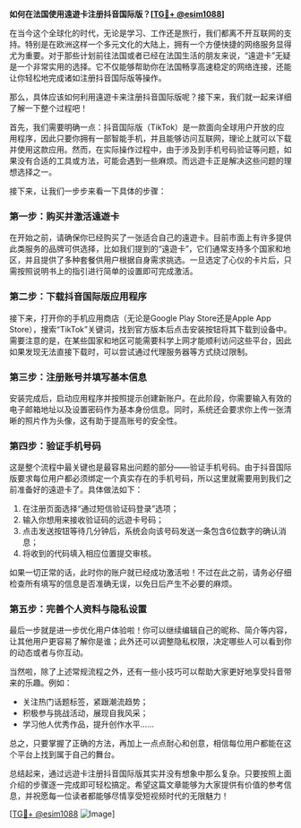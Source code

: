 **如何在法国使用遠遊卡注册抖音国际版？[[TG💪+ @esim1088](https://t.me/s/esim1088)]**

在当今这个全球化的时代，无论是学习、工作还是旅行，我们都离不开互联网的支持。特别是在欧洲这样一个多元文化的大陆上，拥有一个方便快捷的网络服务显得尤为重要。对于那些计划前往法国或者已经在法国生活的朋友来说，“遠遊卡”无疑是一个非常实用的选择。它不仅能够帮助你在法国畅享高速稳定的网络连接，还能让你轻松地完成诸如注册抖音国际版等操作。

那么，具体应该如何利用遠遊卡来注册抖音国际版呢？接下来，我们就一起来详细了解一下整个过程吧！

首先，我们需要明确一点：抖音国际版（TikTok）是一款面向全球用户开放的应用程序，因此只要你拥有一部智能手机，并且能够访问互联网，理论上就可以下载并使用这款应用。然而，在实际操作过程中，由于涉及到手机号码验证等问题，如果没有合适的工具或方法，可能会遇到一些麻烦。而远遊卡正是解决这些问题的理想选择之一。

接下来，让我们一步步来看一下具体的步骤：

### 第一步：购买并激活遠遊卡

在开始之前，请确保你已经购买了一张适合自己的遠遊卡。目前市面上有许多提供此类服务的品牌可供选择，比如我们提到的“遠遊卡”，它们通常支持多个国家和地区，并且提供了多种套餐供用户根据自身需求挑选。一旦选定了心仪的卡片后，只需按照说明书上的指引进行简单的设置即可完成激活。

### 第二步：下载抖音国际版应用程序

接下来，打开你的手机应用商店（无论是Google Play Store还是Apple App Store），搜索“TikTok”关键词，找到官方版本后点击安装按钮将其下载到设备中。需要注意的是，在某些国家和地区可能需要科学上网才能顺利访问这些平台，因此如果发现无法直接下载时，可以尝试通过代理服务器等方式绕过限制。

### 第三步：注册账号并填写基本信息

安装完成后，启动应用程序并按照提示创建新账户。在此阶段，你需要输入有效的电子邮箱地址以及设置密码作为基本身份信息。同时，系统还会要求你上传一张清晰的照片作为头像，这有助于提高账号的安全性。

### 第四步：验证手机号码

这是整个流程中最关键也是最容易出问题的部分——验证手机号码。由于抖音国际版要求每位用户都必须绑定一个真实存在的手机号码，所以这里就需要用到我们之前准备好的遠遊卡了。具体做法如下：

1. 在注册页面选择“通过短信验证码登录”选项；
2. 输入你想用来接收验证码的远遊卡号码；
3. 点击发送按钮等待几分钟后，系统会向该号码发送一条包含6位数字的确认消息；
4. 将收到的代码填入相应位置提交审核。

如果一切正常的话，此时你的账户就已经成功激活啦！不过在此之前，请务必仔细检查所有填写的信息是否准确无误，以免日后产生不必要的麻烦。

### 第五步：完善个人资料与隐私设置

最后一步就是进一步优化用户体验啦！你可以继续编辑自己的昵称、简介等内容，让其他用户更容易了解你是谁；此外还可以调整隐私权限，决定哪些人可以看到你的动态或者与你互动。

当然啦，除了上述常规流程之外，还有一些小技巧可以帮助大家更好地享受抖音带来的乐趣。例如：

- 关注热门话题标签，紧跟潮流趋势；
- 积极参与挑战活动，展现自我风采；
- 学习他人优秀作品，提升创作水平……

总之，只要掌握了正确的方法，再加上一点点耐心和创意，相信每位用户都能在这个平台上找到属于自己的舞台。

总结起来，通过远遊卡注册抖音国际版其实并没有想象中那么复杂。只要按照上面介绍的步骤逐一完成即可轻松搞定。希望这篇文章能够为大家提供有价值的参考信息，并祝愿每一位读者都能够尽情享受短视频时代的无限魅力！

[[TG💪+ @esim1088](https://t.me/s/esim1088) ![Image](https://i.postimg.cc/4NQfJmqS/Snipaste-2025-05-13-00-14-12.png)]